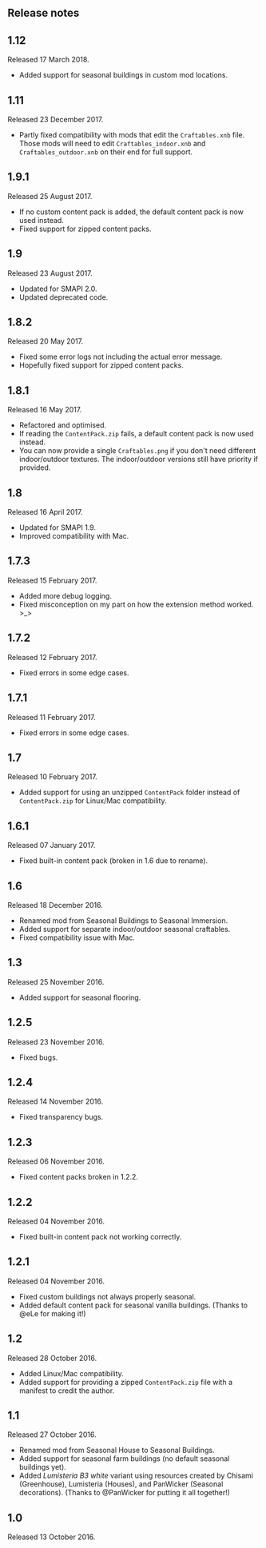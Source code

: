 ## Release notes
## 1.12
Released 17 March 2018.

* Added support for seasonal buildings in custom mod locations.

## 1.11
Released 23 December 2017.

* Partly fixed compatibility with mods that edit the `Craftables.xnb` file. Those mods will need to edit `Craftables_indoor.xnb` and `Craftables_outdoor.xnb` on their end for full support.

## 1.9.1
Released 25 August 2017.

* If no custom content pack is added, the default content pack is now used instead.
* Fixed support for zipped content packs.

## 1.9
Released 23 August 2017.

* Updated for SMAPI 2.0.
* Updated deprecated code.

## 1.8.2
Released 20 May 2017.

* Fixed some error logs not including the actual error message.
* Hopefully fixed support for zipped content packs.

## 1.8.1
Released 16 May 2017.

* Refactored and optimised.
* If reading the `ContentPack.zip` fails, a default content pack is now used instead.
* You can now provide a single `Craftables.png` if you don't need different indoor/outdoor textures. The indoor/outdoor versions still have priority if provided.

## 1.8
Released 16 April 2017.

* Updated for SMAPI 1.9.
* Improved compatibility with Mac.

## 1.7.3
Released 15 February 2017.

* Added more debug logging.
* Fixed misconception on my part on how the extension method worked. >_>

## 1.7.2
Released 12 February 2017.

* Fixed errors in some edge cases.

## 1.7.1
Released 11 February 2017.

* Fixed errors in some edge cases.

## 1.7
Released 10 February 2017.

* Added support for using an unzipped `ContentPack` folder instead of `ContentPack.zip` for Linux/Mac compatibility.

## 1.6.1
Released 07 January 2017.

* Fixed built-in content pack (broken in 1.6 due to rename).

## 1.6
Released 18 December 2016.

* Renamed mod from Seasonal Buildings to Seasonal Immersion.
* Added support for separate indoor/outdoor seasonal craftables.
* Fixed compatibility issue with Mac.

## 1.3
Released 25 November 2016.

* Added support for seasonal flooring.

## 1.2.5
Released 23 November 2016.

* Fixed bugs.

## 1.2.4
Released 14 November 2016.

* Fixed transparency bugs.

## 1.2.3
Released 06 November 2016.

* Fixed content packs broken in 1.2.2.

## 1.2.2
Released 04 November 2016.

* Fixed built-in content pack not working correctly.

## 1.2.1
Released 04 November 2016.

* Fixed custom buildings not always properly seasonal.
* Added default content pack for seasonal vanilla buildings. (Thanks to @eLe for making it!)

## 1.2 
Released 28 October 2016.

* Added Linux/Mac compatibility.
* Added support for providing a zipped `ContentPack.zip` file with a manifest to credit the author.

## 1.1 
Released 27 October 2016.

* Renamed mod from Seasonal House to Seasonal Buildings.
* Added support for seasonal farm buildings (no default seasonal buildings yet).
* Added _Lumisteria B3 white_ variant using resources created by Chisami (Greenhouse), Lumisteria (Houses), and PanWicker (Seasonal decorations). (Thanks to @PanWicker for putting it all together!)

## 1.0
Released 13 October 2016.
